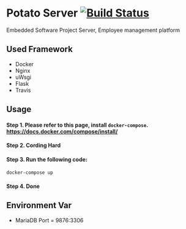 # Potato Server	 [![Build Status](https://travis-ci.com/yongjjang/potato_server.svg?branch=master)](https://travis-ci.com/yongjjang/potato_server)

Embedded Software Project Server, Employee management platform	

## Used Framework	
- Docker	
- Nginx	
- uWsgi	
- Flask	
- Travis

## Usage	
#### Step 1. Please refer to this page, install ```docker-compose```. https://docs.docker.com/compose/install/
#### Step 2. Cording Hard	 
#### Step 3. Run the following code: 	
```sh	
docker-compose up	
```	
#### Step 4. Done	

## Environment Var	
- MariaDB Port = 9876:3306
